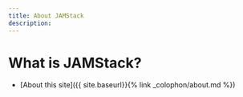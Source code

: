 ```yaml
---
title: About JAMStack
description: 
---
```

# What is JAMStack?


- [About this site]({{ site.baseurl}}{% link _colophon/about.md %})